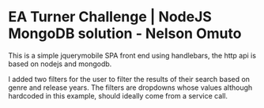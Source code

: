 # EA Turner Challenge | NodeJS MongoDB solution - Nelson Omuto #

This is a simple jquerymobile SPA front end using handlebars,
the http api is based on nodejs and mongodb.

I added two filters for the user to filter the results of their search based on genre and release years.
The filters are dropdowns whose values although hardcoded in this example,
should ideally come from a service call.